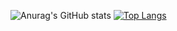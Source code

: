 ![Anurag's GitHub stats](https://github-readme-stats.vercel.app/api?username=AbAhmadani&count_private=true&show_icons=true)
[![Top Langs](https://github-readme-stats.vercel.app/api/top-langs/?username=AbAhmadani&layout=compact)](https://github.com/AbAhmadani/github-readme-stats)


